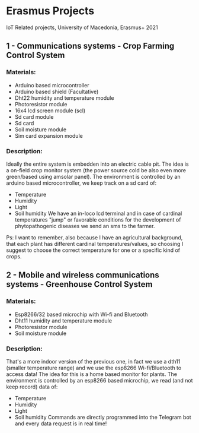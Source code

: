 # Erasmus Projects
 IoT Related projects, University of Macedonia, Erasmus+ 2021

## 1 - Communications systems - Crop Farming Control System

### Materials:
* Arduino based microcontroller
* Arduino based shield (Facultative)
* Dht22 humidity and temperature module
* Photoresistor module
* 16x4 lcd screen module (scl)
* Sd card module
* Sd card
* Soil moisture module
* Sim card expansion module

### Description:
Ideally the entire system is embedden into an electric cable pit.
The idea is a on-field crop monitor system (the power source cold be also even more green/based using amsolar panel).
The environment is controlled by an arduino based microcontroller, we keep track on a sd card of:
* Temperature
* Humidity
* Light
* Soil humidity
We have an in-loco lcd terminal and in case of cardinal temperatures "jump" or favorable conditions for the development of phytopathogenic diseases we send an sms to the farmer.

Ps: I want to remember, also because I have an agricultural background, that each plant has different cardinal temperatures/values, so choosing I suggest to choose the correct temperature for one or a specific kind of crops.

## 2 - Mobile and wireless communications systems - Greenhouse Control System

### Materials:
* Esp8266/32 based microchip with Wi-fi and Bluetooth
* Dht11 humidity and temperature module
* Photoresistor module
* Soil moisture module

### Description:
That's a more indoor version of the previous one, in fact we use a dth11 (smaller temperature range) and we use the esp8266 Wi-fi/Bluetooth to access data!
The idea for this is a home based monitor for plants.
The environment is controlled by an esp8266 based microchip, we read (and not keep record) data of:
* Temperature
* Humidity
* Light
* Soil humidity
Commands are directly programmed into the Telegram bot and every data request is in real time!
